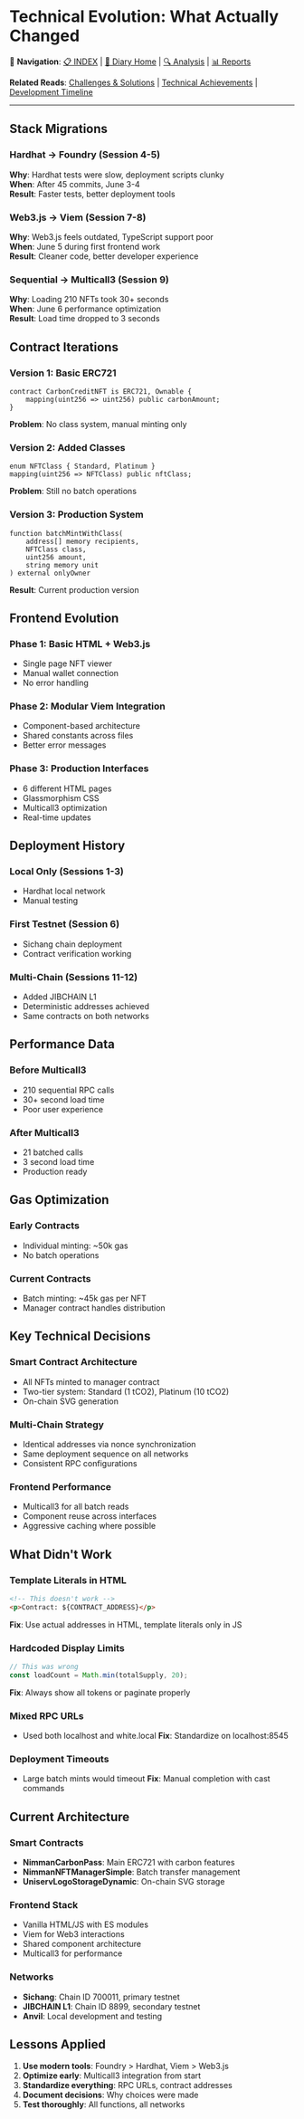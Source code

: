 # Technical Evolution: What Actually Changed

🔗 **Navigation**: [📋 INDEX](../index.md) | [📝 Diary Home](HONEST_REFLECTION.md) | [🔍 Analysis](../analysis/CHALLENGES_AND_SOLUTIONS.md) | [📊 Reports](../reports/PROJECT_FINAL_REPORT.md)

**Related Reads**: [Challenges & Solutions](../analysis/CHALLENGES_AND_SOLUTIONS.md) | [Technical Achievements](../reports/TECHNICAL_ACHIEVEMENTS.md) | [Development Timeline](DEVELOPMENT_TIMELINE.md)

---

## Stack Migrations

### Hardhat → Foundry (Session 4-5)
**Why**: Hardhat tests were slow, deployment scripts clunky  
**When**: After 45 commits, June 3-4  
**Result**: Faster tests, better deployment tools

### Web3.js → Viem (Session 7-8)  
**Why**: Web3.js feels outdated, TypeScript support poor  
**When**: June 5 during first frontend work  
**Result**: Cleaner code, better developer experience

### Sequential → Multicall3 (Session 9)
**Why**: Loading 210 NFTs took 30+ seconds  
**When**: June 6 performance optimization  
**Result**: Load time dropped to 3 seconds

## Contract Iterations

### Version 1: Basic ERC721
```solidity
contract CarbonCreditNFT is ERC721, Ownable {
    mapping(uint256 => uint256) public carbonAmount;
}
```
**Problem**: No class system, manual minting only

### Version 2: Added Classes
```solidity
enum NFTClass { Standard, Platinum }
mapping(uint256 => NFTClass) public nftClass;
```
**Problem**: Still no batch operations

### Version 3: Production System
```solidity
function batchMintWithClass(
    address[] memory recipients,
    NFTClass class,
    uint256 amount,
    string memory unit
) external onlyOwner
```
**Result**: Current production version

## Frontend Evolution

### Phase 1: Basic HTML + Web3.js
- Single page NFT viewer
- Manual wallet connection
- No error handling

### Phase 2: Modular Viem Integration
- Component-based architecture
- Shared constants across files
- Better error messages

### Phase 3: Production Interfaces
- 6 different HTML pages
- Glassmorphism CSS
- Multicall3 optimization
- Real-time updates

## Deployment History

### Local Only (Sessions 1-3)
- Hardhat local network
- Manual testing

### First Testnet (Session 6)
- Sichang chain deployment
- Contract verification working

### Multi-Chain (Sessions 11-12)
- Added JIBCHAIN L1
- Deterministic addresses achieved
- Same contracts on both networks

## Performance Data

### Before Multicall3
- 210 sequential RPC calls
- 30+ second load time
- Poor user experience

### After Multicall3
- 21 batched calls
- 3 second load time
- Production ready

## Gas Optimization

### Early Contracts
- Individual minting: ~50k gas
- No batch operations

### Current Contracts  
- Batch minting: ~45k gas per NFT
- Manager contract handles distribution

## Key Technical Decisions

### Smart Contract Architecture
- All NFTs minted to manager contract
- Two-tier system: Standard (1 tCO2), Platinum (10 tCO2)
- On-chain SVG generation

### Multi-Chain Strategy
- Identical addresses via nonce synchronization
- Same deployment sequence on all networks
- Consistent RPC configurations

### Frontend Performance
- Multicall3 for all batch reads
- Component reuse across interfaces
- Aggressive caching where possible

## What Didn't Work

### Template Literals in HTML
```html
<!-- This doesn't work -->
<p>Contract: ${CONTRACT_ADDRESS}</p>
```
**Fix**: Use actual addresses in HTML, template literals only in JS

### Hardcoded Display Limits
```javascript
// This was wrong
const loadCount = Math.min(totalSupply, 20);
```
**Fix**: Always show all tokens or paginate properly

### Mixed RPC URLs
- Used both localhost and white.local
**Fix**: Standardize on localhost:8545

### Deployment Timeouts
- Large batch mints would timeout
**Fix**: Manual completion with cast commands

## Current Architecture

### Smart Contracts
- **NimmanCarbonPass**: Main ERC721 with carbon features
- **NimmanNFTManagerSimple**: Batch transfer management  
- **UniservLogoStorageDynamic**: On-chain SVG storage

### Frontend Stack
- Vanilla HTML/JS with ES modules
- Viem for Web3 interactions
- Shared component architecture
- Multicall3 for performance

### Networks
- **Sichang**: Chain ID 700011, primary testnet
- **JIBCHAIN L1**: Chain ID 8899, secondary testnet  
- **Anvil**: Local development and testing

## Lessons Applied

1. **Use modern tools**: Foundry > Hardhat, Viem > Web3.js
2. **Optimize early**: Multicall3 integration from start
3. **Standardize everything**: RPC URLs, contract addresses
4. **Document decisions**: Why choices were made
5. **Test thoroughly**: All functions, all networks
